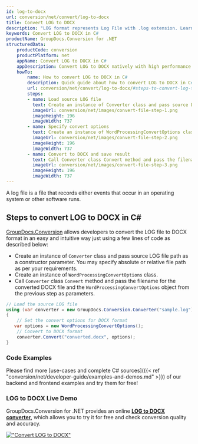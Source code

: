 ```yaml
---
id: log-to-docx
url: conversion/net/convert/log-to-docx
title: Convert LOG to DOCX
description: "LOG format represents Log File with .log extension. Learn how to convert LOG to DOCX file programmatically in C# language using GroupDocs.Conversion for .NET library."
keywords: Convert LOG to DOCX in C#
productName: GroupDocs.Conversion for .NET
structuredData:
    productCode: conversion
    productPlatform: net
    appName: Convert LOG to DOCX in C#
    appDescription: Convert LOG to DOCX natively with high performance using C# language and server side GroupDocs.Conversion for .NET APIs, without the use of any software like Microsoft or Open Office.
    howTo:
        name: How to convert LOG to DOCX in C# 
        description: Quick guide about how to convert LOG to DOCX in C# with high performance and accuracy.
        url: conversion/net/convert/log-to-docx/#steps-to-convert-log-to-docx-in-c
        steps:
        - name: Load source LOG file 
          text: Create an instance of Converter class and pass source LOG file path as a constructor parameter. You may specify absolute or relative file path as per your requirements. 
          imageUrl: conversion/net/images/convert-file-step-1.png
          imageHeight: 196
          imageWidth: 737
        - name: Specify convert options 
          text: Create an instance of WordProcessingConvertOptions class.
          imageUrl: conversion/net/images/convert-file-step-2.png
          imageHeight: 196
          imageWidth: 737
        - name: Convert to DOCX and save result 
          text: Call Converter class Convert method and pass the filename for the converted HTML file and the WordProcessingConvertOptions object from the previous step as parameters.
          imageUrl: conversion/net/images/convert-file-step-3.png
          imageHeight: 196
          imageWidth: 737
---
```


A log file is a file that records either events that occur in an operating system or other software runs.

## Steps to convert LOG to DOCX in C#

[GroupDocs.Conversion](https://products.groupdocs.com/conversion/net) allows developers to convert the LOG file to DOCX format in an easy and intuitive way just using a few lines of code as described below:

* Create an instance of `Converter` class and pass source LOG file path as a constructor parameter. You may specify absolute or relative file path as per your requirements. 
* Create an instance of `WordProcessingConvertOptions` class.
* Call `Converter` class `Convert` method and pass the filename for the converted DOCX file and the `WordProcessingConvertOptions` object from the previous step as parameters.

```csharp
// Load the source LOG file
using (var converter = new GroupDocs.Conversion.Converter("sample.log"))
{
    // Set the convert options for DOCX format
   var options = new WordProcessingConvertOptions();
    // Convert to DOCX format
    converter.Convert("converted.docx", options);
}
```

### Code Examples

Please find more [use-cases and complete C# sources]({{< ref "conversion/net/developer-guide/examples-and-demos.md" >}}) of our backend and frontend examples and try them for free!

### LOG to DOCX Live Demo

GroupDocs.Conversion for .NET provides an online [**LOG to DOCX converter**](https://products.groupdocs.app/conversion/log-to-docx), which allows you to try it for free and check conversion quality and accuracy.

[!["Convert LOG to DOCX"](conversion/net/images/convert-to-docx/convert-log-to-docx.png)](https://products.groupdocs.app/conversion/log-to-docx)